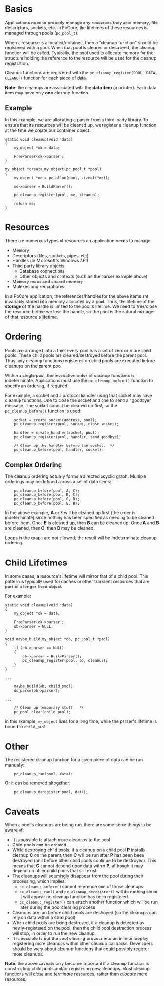 

# Basics #

Applications need to properly manage any resources they use: memory, file descriptors, sockets, etc. In PoCore, the lifetimes of these resources is managed through pools (`pc_pool_t`).

When a resource is allocated/obtained, then a "cleanup function" should be registered with a pool. When that pool is cleared or destroyed, the cleanup function will be called. Typically, the pool used to allocate memory for the structure holding the reference to the resource will be used for the cleanup registration.

Cleanup functions are registered with the `pc_cleanup_register(POOL, DATA, CLEANUP)` function for each piece of data.

**Note**: the cleanups are associated with the **data item** (a pointer). Each data item may have only **one** cleanup function.

## Example ##

In this example, we are allocating a parser from a third-party library. To ensure that its resources will be cleaned up, we register a cleanup function at the time we create our container object.

```
static void cleanup(void *data)
{
    my_object *ob = data;

    FreeParser(ob->parser);
}

my_object *create_my_object(pc_pool_t *pool)
{
    my_object *me = pc_alloc(pool, sizeof(*me));

    me->parser = BuildParser();

    pc_cleanup_register(pool, me, cleanup);

    return me;
}
```

# Resources #

There are numerous types of resources an application needs to manage:

  * Memory
  * Descriptors (files, sockets, pipes, etc)
  * Handles (in Microsoft's Windows API)
  * Third party library objects
    * Database connections
    * Other objects and contexts (such as the parser example above)
  * Memory maps and shared memory
  * Mutexes and semaphores

In a PoCore application, the references/handles for the above items are invariably stored into memory allocated by a pool. Thus, the lifetime of the **storage** of the handle is limited to the pool's lifetime. We need to free/close the resource before we lose the handle, so the pool is the natural manager of that resource's lifetime.

# Ordering #

Pools are arranged into a tree: every pool has a set of zero or more child pools. These child pools are cleared/destroyed before the parent pool. Thus, any cleanup functions registered on child pools are executed before cleanups on the parent pool.

Within a single pool, the invocation order of cleanup functions is indeterminate. Applications must use the `pc_cleanup_before()` function to specify an ordering, if required.

For example, a socket and a protocol handler using that socket may have cleanup functions. One to close the socket and one to send a "goodbye" message. The socket cannot be cleaned up first, so the `pc_cleanup_before()` function is used:

```
    socket = create_socket(address, pool);
    pc_cleanup_register(pool, socket, close_socket);

    handler = create_handler(socket, pool);
    pc_cleanup_register(pool, handler, send_goodbye);

    /* Clean up the handler before the socket.  */
    pc_cleanup_before(pool, handler, socket);
```

## Complex Ordering ##

The cleanup ordering actually forms a directed acyclic graph. Multiple orderings may be defined across a set of data items:

```
    pc_cleanup_before(pool, A, C);
    pc_cleanup_before(pool, B, C);
    pc_cleanup_before(pool, C, D);
    pc_cleanup_before(pool, E, B);
```

In the above example, **A** or **E** will be cleaned up first (the order is indeterminate) since nothing has been specified as needing to be cleaned before them. Once **E** is cleaned up, then **B** can be cleaned up. Once **A** and **B** are cleaned, then **C**, then **D** may be cleaned.

Loops in the graph are not allowed; the result will be indeterminate cleanup ordering.

# Child Lifetimes #

In some cases, a resource's lifetime will mirror that of a child pool. This pattern is typically used for caches or other transient resources that are part of a longer-lived object.

For example:

```
static void cleanup(void *data)
{
    my_object *ob = data;

    FreeParser(ob->parser);
    ob->parser = NULL;
}

void maybe_build(my_object *ob, pc_pool_t *pool)
{
    if (ob->parser == NULL)
    {
        ob->parser = BuildParser();
        pc_cleanup_register(pool, ob, cleanup);
    }
}

...

    maybe_build(ob, child_pool);
    do_parse(ob->parser);

...

    /* Clean up temporary stuff.  */
    pc_pool_clear(child_pool);
```

in this example, `my_object` lives for a long time, while the parser's lifetime is bound to `child_pool`.

# Other #

The registered cleanup function for a given piece of data can be run manually:

```
    pc_cleanup_run(pool, data);
```

Or it can be removed altogether:

```
    pc_cleanup_deregister(pool, data);
```

# Caveats #

When a pool's cleanups are being run, there are some some things to be aware of:

  * It is possible to attach more cleanups to the pool
  * Child pools can be created
  * While destroying child pools, if a cleanup on a child pool **P** installs cleanup **C** on the parent, then **C** will be run after **P** has been been destroyed (and before other child pools continue to be destroyed). This means that **C** cannot depend upon data within **P**, although it may depend on other child pools that still exist.
  * The cleanups will seemingly disappear from the pool during their processing, which implies:
    * `pc_cleanup_before()` cannot reference one of those cleanups
    * `pc_cleanup_run()` and `pc_cleanup_deregister()` will do nothing since it will appear no cleanup function has been registered
    * `pc_cleanup_register()` can attach another function which will be run later during the pool clearing process
  * Cleanups are run before child pools are destroyed (so the cleanups can rely on data within a child pool)
  * When child pools are being destroyed, if a cleanup is detected as newly-registered on the pool, then the child pool destruction process will stop, in order to run the new cleanup.
  * It is possible to put the pool clearing process into an infinite loop by registering more cleanups within other cleanup callbacks. Developers should be wary about cleanup functions that could possibly register more cleanups.

**Note**: the above caveats only become important if a cleanup function is constructing child pools and/or registering new cleanups. Most cleanup functions will _close_ and _terminate_ resources, rather than _allocate_ more resources.